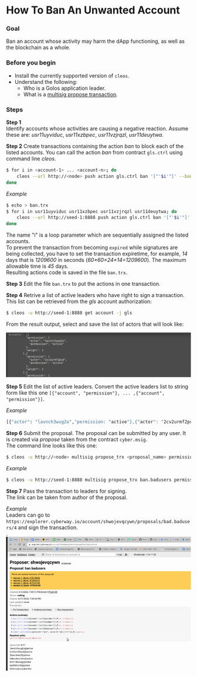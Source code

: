 # How To Ban An Unwanted Account

### Goal
Ban an account whose activity may harm the dApp functioning, as well as the blockchain as a whole.

### Before you begin
  * Install the currently supported version of `cleos`.
  * Understand the following:
    * Who is a Golos application leader.
    * What is a [multisig propose transaction](https://docs.cyberway.io/software_manuals/command_reference/multisig#multisig-propose-transaction).

### Steps

**Step 1**  
Identify accounts whose activities are causing a negative reaction. Assume these are: *usr11uyviduc*, *usr11xzbpec*, *usr11vzjrqzl*, *usr11deuytwa*.

**Step 2** Create transactions containing the action *ban* to block each of the listed accounts.
You can call the action *ban* from contract `gls.ctrl` using command line *cleos*.
```sh
$ for i in <account-1> ... <account-n>; do
    cleos --url http://<node> push action gls.ctrl ban '["'$i'"]' --bandwidth-provider gls.ctrl/gls -p gls.ctrl -d -s -x <expiretime> 2>> <file_name.trx>
done
```

*Example*
```sh
$ echo > ban.trx
$ for i in usr11uyviduc usr11xzbpec usr11vzjrqzl usr11deuytwa; do
    cleos --url http://seed-1:8888 push action gls.ctrl ban '["'$i'"]' --bandwidth-provider gls.ctrl/gls -p gls.ctrl -d -s -x 1209600 2>> ban.trx
done
```
The name "i" is a loop parameter which are sequentially assigned the listed accounts.  
To prevent the transaction from becoming `expired` while signatures are being collected, you have to set the transaction expiretime, for example, *14* days that is *1209600* in seconds (*60×60×24×14=1209600*). The maximum allowable time is *45* days.  
Resulting actions code is saved in the file `ban.trx`.  

**Step 3** Edit the file `ban.trx` to put the actions in one transaction.

**Step 4** Retrive a list of active leaders who have right to sign a transaction.  
This list can be retrieved from the *gls* account authorization:
```sh
$ cleos -u http://seed-1:8888 get account -j gls
```
From the result output, select and save the list of actors that will look like:
 
![Actors accounts](./images/actors-6.png)
 

**Step 5** Edit the list of active leaders.
Convert the active leaders list to string form like this one `[{"account", "permission"}, ... ,{"account", "permission"}]`.  

*Example*
```sh
[{"actor": "lavnch3wug2o","permission: "active"},{"actor": "2cv2urmf2pud","permission: "active"}, ... ,{"actor": "rtvmqvzi5lvt","permission: "active"}] 
```

**Step 6** Submit the proposal.
The proposal can be submitted by any user. It is created via *propose* taken from the contract `cyber.msig`.  
The command line looks like this one:
```sh
$ cleos -u http://<node> multisig propose_trx <proposal_name> permissions.json <file_name.trx> <proposer> -p <proposer>
```

*Example*
```sh
$ cleos -u http://seed-1:8888 multisig propose_trx ban.badusers permissions.json ban.trx shwojevqcywn -p shwojevqcywn
```

**Step 7** Pass the transaction to leaders for signing.  
The link can be taken from author of the proposal.  

*Example*  
Leaders can go to `https://explorer.cyberway.io/account/shwojevqcywn/proposals/bad.badusers/4` and sign the transaction.  
.
![](./images/sign-ban-transaction.png)
